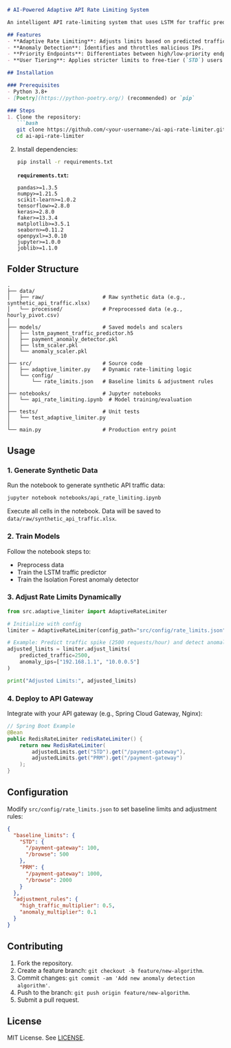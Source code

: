 ```markdown
# AI-Powered Adaptive API Rate Limiting System

An intelligent API rate-limiting system that uses LSTM for traffic prediction and Isolation Forest for anomaly detection to dynamically adjust rate limits.

## Features
- **Adaptive Rate Limiting**: Adjusts limits based on predicted traffic spikes.
- **Anomaly Detection**: Identifies and throttles malicious IPs.
- **Priority Endpoints**: Differentiates between high/low-priority endpoints (e.g., `/payment-gateway` vs. `/browse`).
- **User Tiering**: Applies stricter limits to free-tier (`STD`) users during high traffic.

## Installation

### Prerequisites
- Python 3.8+
- [Poetry](https://python-poetry.org/) (recommended) or `pip`

### Steps
1. Clone the repository:
   ```bash
   git clone https://github.com/<your-username>/ai-api-rate-limiter.git
   cd ai-api-rate-limiter
   ```

2. Install dependencies:
   ```bash
   pip install -r requirements.txt
   ```

   **`requirements.txt`:**
   ```
   pandas>=1.3.5
   numpy>=1.21.5
   scikit-learn>=1.0.2
   tensorflow>=2.8.0
   keras>=2.8.0
   faker>=13.3.4
   matplotlib>=3.5.1
   seaborn>=0.11.2
   openpyxl>=3.0.10
   jupyter>=1.0.0
   joblib>=1.1.0
   ```

## Folder Structure
```
.
├── data/
│   ├── raw/                   # Raw synthetic data (e.g., synthetic_api_traffic.xlsx)
│   └── processed/             # Preprocessed data (e.g., hourly_pivot.csv)
│
├── models/                    # Saved models and scalers
│   ├── lstm_payment_traffic_predictor.h5
│   ├── payment_anomaly_detector.pkl
│   ├── lstm_scaler.pkl
│   └── anomaly_scaler.pkl
│
├── src/                       # Source code
│   ├── adaptive_limiter.py    # Dynamic rate-limiting logic
│   └── config/
│       └── rate_limits.json   # Baseline limits & adjustment rules
│
├── notebooks/                 # Jupyter notebooks
│   └── api_rate_limiting.ipynb  # Model training/evaluation
│
├── tests/                     # Unit tests
│   └── test_adaptive_limiter.py
│
└── main.py                    # Production entry point
```

## Usage

### 1. Generate Synthetic Data
Run the notebook to generate synthetic API traffic data:
```bash
jupyter notebook notebooks/api_rate_limiting.ipynb
```
Execute all cells in the notebook. Data will be saved to `data/raw/synthetic_api_traffic.xlsx`.

### 2. Train Models
Follow the notebook steps to:
- Preprocess data
- Train the LSTM traffic predictor
- Train the Isolation Forest anomaly detector

### 3. Adjust Rate Limits Dynamically
```python
from src.adaptive_limiter import AdaptiveRateLimiter

# Initialize with config
limiter = AdaptiveRateLimiter(config_path="src/config/rate_limits.json")

# Example: Predict traffic spike (2500 requests/hour) and detect anomalies
adjusted_limits = limiter.adjust_limits(
    predicted_traffic=2500,
    anomaly_ips=["192.168.1.1", "10.0.0.5"]
)

print("Adjusted Limits:", adjusted_limits)
```

### 4. Deploy to API Gateway
Integrate with your API gateway (e.g., Spring Cloud Gateway, Nginx):
```java
// Spring Boot Example
@Bean
public RedisRateLimiter redisRateLimiter() {
    return new RedisRateLimiter(
        adjustedLimits.get("STD").get("/payment-gateway"),
        adjustedLimits.get("PRM").get("/payment-gateway")
    );
}
```

## Configuration
Modify `src/config/rate_limits.json` to set baseline limits and adjustment rules:
```json
{
  "baseline_limits": {
    "STD": {
      "/payment-gateway": 100,
      "/browse": 500
    },
    "PRM": {
      "/payment-gateway": 1000,
      "/browse": 2000
    }
  },
  "adjustment_rules": {
    "high_traffic_multiplier": 0.5,
    "anomaly_multiplier": 0.1
  }
}
```

## Contributing
1. Fork the repository.
2. Create a feature branch: `git checkout -b feature/new-algorithm`.
3. Commit changes: `git commit -am 'Add new anomaly detection algorithm'`.
4. Push to the branch: `git push origin feature/new-algorithm`.
5. Submit a pull request.

## License
MIT License. See [LICENSE](LICENSE).
